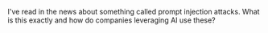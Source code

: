 I've read in the news about something called prompt injection attacks. What is this exactly and how do companies leveraging AI use these?